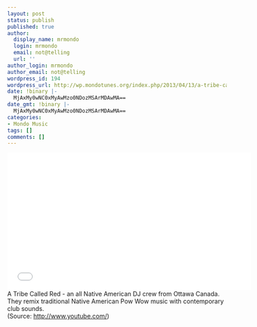```yaml
---
layout: post
status: publish
published: true
author:
  display_name: mrmondo
  login: mrmondo
  email: not@telling
  url: ''
author_login: mrmondo
author_email: not@telling
wordpress_id: 194
wordpress_url: http://wp.mondotunes.org/index.php/2013/04/13/a-tribe-called-red-an-all-native-american-dj/
date: !binary |-
  MjAxMy0wNC0xMyAwMzo0NDozMSArMDAwMA==
date_gmt: !binary |-
  MjAxMy0wNC0xMyAwMzo0NDozMSArMDAwMA==
categories:
- Mondo Music
tags: []
comments: []
---
```

<iframe width="560" height="315" src="//www.youtube.com/embed/_zH9wHWMi_k" frameborder="0"> </iframe>
<span>A Tribe Called Red - an all Native American DJ crew from Ottawa Canada. They remix traditional Native American Pow Wow music with contemporary club sounds.</span>
<div class="attribution">(<span>Source:</span> <a href="http://www.youtube.com/">http://www.youtube.com/</a>)</div>
